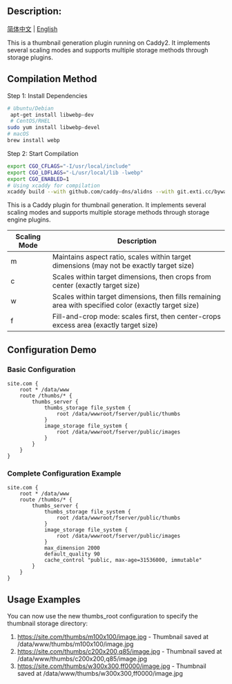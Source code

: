 ## Description:

[简体中文](./README_CN.md) | [English](./README.md)


This is a thumbnail generation plugin running on Caddy2. It implements several scaling modes and supports multiple storage methods through storage plugins.


## Compilation Method

Step 1: Install Dependencies

```bash
# Ubuntu/Debian
 apt-get install libwebp-dev    
 # CentOS/RHEL   
sudo yum install libwebp-devel    
# macOS   
brew install webp   
```
Step 2: Start Compilation

```bash
export CGO_CFLAGS="-I/usr/local/include"
export CGO_LDFLAGS="-L/usr/local/lib -lwebp"
export CGO_ENABLED=1
# Using xcaddy for compilation
xcaddy build --with github.com/caddy-dns/alidns --with git.exti.cc/bywayboy/caddy-thumbs=./caddy-thumbs   
```


This is a Caddy plugin for thumbnail generation. It implements several scaling modes and supports multiple storage methods through storage engine plugins.





| Scaling Mode | Description |
|-------|-------|
| m | Maintains aspect ratio, scales within target dimensions (may not be exactly target size) |
| c | Scales within target dimensions, then crops from center (exactly target size) |
| w | Scales within target dimensions, then fills remaining area with specified color (exactly target size) |
| f | Fill-and-crop mode: scales first, then center-crops excess area (exactly target size) |


## Configuration Demo

### Basic Configuration
```caddyfile
site.com {
    root * /data/www
    route /thumbs/* {
        thumbs_server {
            thumbs_storage file_system {
                root /data/wwwroot/fserver/public/thumbs
            }
            image_storage file_system {
                root /data/wwwroot/fserver/public/images
            }
        }
    }
}
```

### Complete Configuration Example

```caddyfile
site.com {
    root * /data/www
    route /thumbs/* {
        thumbs_server {
            thumbs_storage file_system {
                root /data/wwwroot/fserver/public/thumbs
            }
            image_storage file_system {
                root /data/wwwroot/fserver/public/images
            }
            max_dimension 2000
            default_quality 90
            cache_control "public, max-age=31536000, immutable"
        }
    }
}
```

## Usage Examples

You can now use the new thumbs_root configuration to specify the thumbnail storage directory:

1. https://site.com/thumbs/m100x100/image.jpg - Thumbnail saved at /data/www/thumbs/m100x100/image.jpg
2. https://site.com/thumbs/c200x200,q85/image.jpg - Thumbnail saved at /data/www/thumbs/c200x200,q85/image.jpg
3. https://site.com/thumbs/w300x300,ff0000/image.jpg - Thumbnail saved at /data/www/thumbs/w300x300,ff0000/image.jpg

